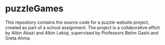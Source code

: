 # puzzleGames
This repository contains the source code for a puzzle website project, created as part of a school assignment. The project is a collaborative effort by Albin Abazi and Albin Lekiqi, supervised by Professors Betim Gashi and Greta Ahma.

